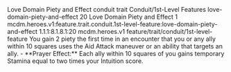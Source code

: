 <ability>
  <name>Love Domain Piety and Effect</name>
  <metadata>
    <class>conduit</class>
    <feature_type>trait</feature_type>
    <file_dpath>Conduit/1st-Level Features</file_dpath>
    <item_id>love-domain-piety-and-effect</item_id>
    <item_index>20</item_index>
    <item_name>Love Domain Piety and Effect</item_name>
    <level>1</level>
    <scc>mcdm.heroes.v1:feature.trait.conduit.1st-level-feature:love-domain-piety-and-effect</scc>
    <scdc>1.1.1:8.1.8.1:20</scdc>
    <source>mcdm.heroes.v1</source>
    <type>feature/trait/conduit/1st-level-feature</type>
  </metadata>
  <effects>
    <effect type="mundane" name="Piety">You gain 2 piety the first time in an encounter that you or any ally within 10 squares uses the Aid Attack maneuver or an ability that targets an ally.
- **Prayer Effect:** Each ally within 10 squares of you gains temporary Stamina equal to two times your Intuition score.</effect>
  </effects>
</ability>
